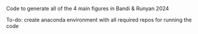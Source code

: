 Code to generate all of the 4 main figures in Bandi & Runyan 2024 

To-do: create anaconda environment with all required repos for running the code 
